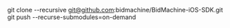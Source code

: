 git clone --recursive git@github.com:bidmachine/BidMachine-iOS-SDK.git
git push --recurse-submodules=on-demand
